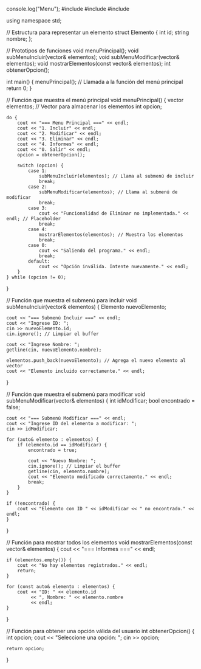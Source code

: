 console.log("Menu");
#include <iostream>
#include <vector>
#include <string>

using namespace std;

// Estructura para representar un elemento
struct Elemento {
    int id;
    string nombre;
};

// Prototipos de funciones
void menuPrincipal();
void subMenuIncluir(vector<Elemento>& elementos);
void subMenuModificar(vector<Elemento>& elementos);
void mostrarElementos(const vector<Elemento>& elementos);
int obtenerOpcion();

int main() {
    menuPrincipal(); // Llamada a la función del menú principal
    return 0;
}

// Función que muestra el menú principal
void menuPrincipal() {
    vector<Elemento> elementos; // Vector para almacenar los elementos
    int opcion;
    
    do {
        cout << "=== Menu Principal ===" << endl;
        cout << "1. Incluir" << endl;
        cout << "2. Modificar" << endl;
        cout << "3. Eliminar" << endl;
        cout << "4. Informes" << endl;
        cout << "0. Salir" << endl;
        opcion = obtenerOpcion();

        switch (opcion) {
            case 1:
                subMenuIncluir(elementos); // Llama al submenú de incluir
                break;
            case 2:
                subMenuModificar(elementos); // Llama al submenú de modificar
                break;
            case 3:
                cout << "Funcionalidad de Eliminar no implementada." << endl; // Placeholder
                break;
            case 4:
                mostrarElementos(elementos); // Muestra los elementos
                break;
            case 0:
                cout << "Saliendo del programa." << endl;
                break;
            default:
                cout << "Opción inválida. Intente nuevamente." << endl;
        }
    } while (opcion != 0);
}

// Función que muestra el submenú para incluir
void subMenuIncluir(vector<Elemento>& elementos) {
    Elemento nuevoElemento;
    
    cout << "=== Submenú Incluir ===" << endl;
    cout << "Ingrese ID: ";
    cin >> nuevoElemento.id;
    cin.ignore(); // Limpiar el buffer

    cout << "Ingrese Nombre: ";
    getline(cin, nuevoElemento.nombre);

    elementos.push_back(nuevoElemento); // Agrega el nuevo elemento al vector
    cout << "Elemento incluido correctamente." << endl;
}

// Función que muestra el submenú para modificar
void subMenuModificar(vector<Elemento>& elementos) {
    int idModificar;
    bool encontrado = false;

    cout << "=== Submenú Modificar ===" << endl;
    cout << "Ingrese ID del elemento a modificar: ";
    cin >> idModificar;

    for (auto& elemento : elementos) {
        if (elemento.id == idModificar) {
            encontrado = true;

            cout << "Nuevo Nombre: ";
            cin.ignore(); // Limpiar el buffer
            getline(cin, elemento.nombre);
            cout << "Elemento modificado correctamente." << endl;
            break;
        }
    }

    if (!encontrado) {
        cout << "Elemento con ID " << idModificar << " no encontrado." << endl;
    }
}

// Función para mostrar todos los elementos
void mostrarElementos(const vector<Elemento>& elementos) {
    cout << "=== Informes ===" << endl;

    if (elementos.empty()) {
        cout << "No hay elementos registrados." << endl;
        return;
    }

    for (const auto& elemento : elementos) {
        cout << "ID: " << elemento.id 
             << ", Nombre: " << elemento.nombre 
             << endl;
    }
}

// Función para obtener una opción válida del usuario
int obtenerOpcion() {
    int opcion;
    cout << "Seleccione una opción: ";
    cin >> opcion;

    return opcion;
}
